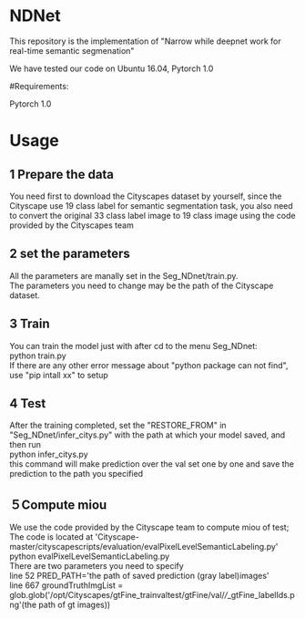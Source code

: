 # NDNet
This repository is the implementation of "Narrow while deepnet work for real-time semantic segmenation"

We have tested our code on Ubuntu 16.04, Pytorch 1.0


#Requirements:

Pytorch 1.0

# Usage

## 1 Prepare the data  
You need first to download the Cityscapes dataset by yourself, since the Cityscape use 19 class label for semantic segmentation task, you also need to convert the original 33 class label image to 19 class image using the code provided by the Cityscapes team

## 2 set the parameters  
All the parameters are manally set in the Seg_NDnet/train.py.  
The parameters you need to change may be the path of the Cityscape dataset.

## 3 Train  
You can train the model just with after cd to the menu Seg_NDnet:   
python train.py  
If there are any other error message about "python package can not find", use "pip intall xx" to setup   

## 4 Test  
After the training completed, set the "RESTORE_FROM" in "Seg_NDnet/infer_citys.py" with the path at which your model saved, and then run     
python infer_citys.py  
this command will make prediction over the val set one by one and save the prediction to the path you specified

## ５Compute miou  
We use the code provided by the Cityscape team to compute miou of test;  
The code is located at 'Cityscape-master/cityscapescripts/evaluation/evalPixelLevelSemanticLabeling.py'   
python evalPixelLevelSemanticLabeling.py  
There are two parameters you need to specify    
line 52 PRED_PATH='the path of saved prediction (gray label)images'  
line 667  groundTruthImgList = glob.glob('/opt/Cityscapes/gtFine_trainvaltest/gtFine/val/*/*_gtFine_labelIds.png'(the path of gt images))  




